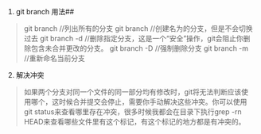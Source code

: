 1. git branch 用法##
> git branch   //列出所有的分支
git branch <branch> //创建名为<branch>的分支，但是不会切换过去
git branch -d <branch>  //删除指定分支，这是一个“安全”操作，git会阻止你删除包含未合并更改的分支。
git branch -D <branch>  //强制删除分支
git branch -m <branch> //重新命名当前分支
2. 解决冲突
> 如果两个分支对同一个文件的同一部分均有修改时，git将无法判断应该使用哪个，这时候合并提交会停止，需要你手动解决这些冲突。你可以使用git status来查看哪里存在冲突，很多时候我都会在目录下执行grep -rn HEAD来查看哪些文件里有这个标记，有这个标记的地方都是有冲突的。
